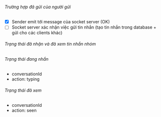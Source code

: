 ###### Trường hợp đã gửi của người gửi

* [x] Sender emit tới message của socket server (OK)
* [ ] Socket server xác nhận việc gửi tin nhắn (tạo tin nhắn trong database + gửi cho các clients khác)
###### Trạng thái đã nhận và đã xem tin nhắn nhóm 

###### Trạng thái đang nhắn
- conversationId
- action: typing

###### Trạng thái đã xem

- conversationId
- action: seen